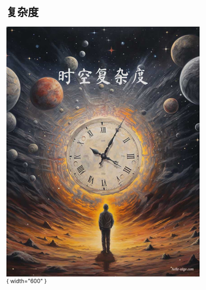 # 复杂度

<div class="center-table" markdown>

![复杂度](../assets/covers/chapter_complexity_analysis.jpg){ width="600" }

</div>
